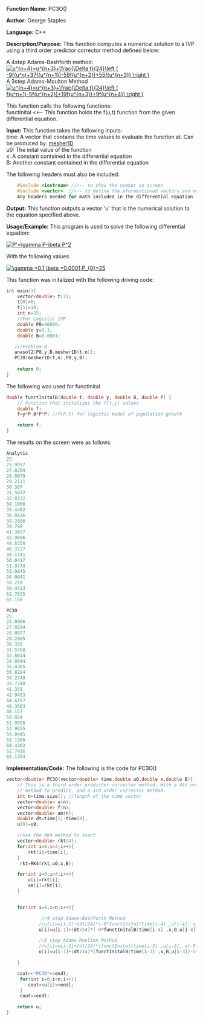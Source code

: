 **Function Name:**          PC3O()

**Author:** George Staples

**Language:** C++

**Description/Purpose:** This function computes a numerical solution to a IVP using a third order predictor corrector method defined below:

A 4step Adams-Bashforth method:\
<a href="https://www.codecogs.com/eqnedit.php?latex=u^{n&plus;4}=u^{n&plus;3}&plus;\frac{\Delta&space;t}{24}\left&space;(&space;-9f(u^n)&plus;37f(u^{n&plus;1})-59f(u^{n&plus;2})&plus;55f(u^{n&plus;3})&space;\right&space;)" target="_blank"><img src="https://latex.codecogs.com/gif.latex?u^{n&plus;4}=u^{n&plus;3}&plus;\frac{\Delta&space;t}{24}\left&space;(&space;-9f(u^n)&plus;37f(u^{n&plus;1})-59f(u^{n&plus;2})&plus;55f(u^{n&plus;3})&space;\right&space;)" title="u^{n+4}=u^{n+3}+\frac{\Delta t}{24}\left ( -9f(u^n)+37f(u^{n+1})-59f(u^{n+2})+55f(u^{n+3}) \right )" /></a>\
A 3step Adams-Moulton Method\
<a href="https://www.codecogs.com/eqnedit.php?latex=u^{n&plus;4}=u^{n&plus;3}&plus;\frac{\Delta&space;t}{24}\left&space;(&space;f(u^n&plus;1)-5f(u^{n&plus;2})&plus;19f(u^{n&plus;3})&plus;9f(u^{n&plus;4})&space;\right&space;)" target="_blank"><img src="https://latex.codecogs.com/gif.latex?u^{n&plus;4}=u^{n&plus;3}&plus;\frac{\Delta&space;t}{24}\left&space;(&space;f(u^n&plus;1)-5f(u^{n&plus;2})&plus;19f(u^{n&plus;3})&plus;9f(u^{n&plus;4})&space;\right&space;)" title="u^{n+4}=u^{n+3}+\frac{\Delta t}{24}\left ( f(u^n+1)-5f(u^{n+2})+19f(u^{n+3})+9f(u^{n+4}) \right )" /></a>

This function calls the following functions:\
functInital <<-- This function holds the f(u,t) function from the given differential equation.

**Input:** This function takes the following inputs:\
time: A vector that contains the time values to evaluate the function at. Can be produced by: [mesher1D](https://georgest347.github.io/MATH-5620/softwareManual/HW4/mesher1D)\
u0: The inital value of the function\
x: A constant contained in the differential equation\
B: Another constant contained in the differential equation
  
The following headers must also be included:
  ```c++
      #include <iostream> //<-- to show the number on screen
      #include <vector>  //<-- to define the aformentioned vectors and matricies
      Any headers needed for math included in the differential equation
  ```

**Output:** This function outputs a vector 'u' that is the numerical solution to the equation specified above.
	
**Usage/Example:**
This program is used to solve the following differential equation:

<a href="https://www.codecogs.com/eqnedit.php?latex=P'=\gamma&space;P-\beta&space;P^2" target="_blank"><img src="https://latex.codecogs.com/gif.latex?P'=\gamma&space;P-\beta&space;P^2" title="P'=\gamma P-\beta P^2" /></a>

With the following values:

<a href="https://www.codecogs.com/eqnedit.php?latex=\gamma&space;=0.1,\beta&space;=0.0001,P_{0}=25" target="_blank"><img src="https://latex.codecogs.com/gif.latex?\gamma&space;=0.1,\beta&space;=0.0001,P_{0}=25" title="\gamma =0.1,\beta =0.0001,P_{0}=25" /></a>

This function was initalized with the following driving code:
```c++
int main(){
    vector<double> t(2);
    t[0]=0;
    t[1]=10;
    int n=25;
    //For Logistic IVP
    double P0=40000;
    double y=0.1;
    double B=0.0001;

   ///Problem B
   anasol2(P0,y,B,mesher1D(t,n));
   PC3O(mesher1D(t,n),P0,y,B);
   
    return 0;
}
```

The following was used for functInital
```c++
double functInitalB(double t, double y, double B, double P) {
	// Function that initalizes the f(t,y) values
	double f;
    f=y*P-B*P*P; //f(P,t) for logistic model of population growth

	return f;
}
```

The results on the screen were as follows:

```c++
Analytic
25
25.9937
27.0259
28.0979
29.2111
30.367
31.5672
32.8132
34.1066
35.4492
36.8426
38.2886
39.789
41.3457
42.9606
44.6356
46.3727
48.1741
50.0417
51.9778
53.9845
56.0641
58.219
60.4513
62.7635
65.158

PC3O
25
25.9906
27.0194
28.0877
29.2005
30.356
31.5558
32.8014
34.0944
35.4365
36.8294
38.2749
39.7748
41.331
42.9453
44.6197
46.3563
48.157
50.024
51.9595
53.9655
56.0445
58.1986
60.4302
62.7416
65.1354
```

**Implementation/Code:** The following is the code for PC3O()
```c++
vector<double> PC3O(vector<double> time,double u0,double x,double B){
    // This is a third order predictor corrector method. With a 4th order adams bashforth
    // method to predict, and a 3rd order corrector method.
    int n=time.size(); //length of the time vector
    vector<double> u(n);
    vector<double> f(n);
    vector<double> am(n);
    double dt=time[1]-time[0];
    u[0]=u0;

    //Use the RK4 method to start
    vector<double> rkt(4);
    for(int i=0;i<4;i++){
        rkt[i]=time[i];
    }
     rkt=RK4(rkt,u0,x,B);

    for(int i=0;i<4;i++){
        u[i]=rkt[i];
        am[i]=rkt[i];
    }


    for(int i=4;i<n;i++){

             //4 step Adams-Bashforth Method
            //u[i]=u[i-1]+(dt/24)*(-9*functInital(time[i-4] ,u[i-4], x)+37*functInital(time[i-3],u[i-3],x)-59*functInital(time[i-2],u[i-2],x)+55*functInital(time[i-1],u[i-1],x)); //Use for 1O IVP
            u[i]=u[i-1]+(dt/24)*(-9*functInitalB(time[i-4] ,x,B,u[i-4])+37*functInitalB(time[i-3],x,B,u[i-3])-59*functInitalB(time[i-2],x,B,u[i-2])+55*functInitalB(time[i-1],x,B,u[i-1])); //Use for LPM IVP

            //3 step Adams-Moulton Method
            //u[i]=u[i-1]+(dt/24)*(functInital(time[i-3] ,u[i-3], x)-5*functInital(time[i-2],u[i-2],x)+19*functInital(time[i-1],u[i-1],x)+9*functInital(time[i],u[i],x)); //Use for 1O IVP
            u[i]=u[i-1]+(dt/24)*(functInitalB(time[i-3] ,x,B,u[i-3])-5*functInitalB(time[i-2],x,B,u[i-2])+19*functInitalB(time[i-1],x,B,u[i-1])+9*functInitalB(time[i],x,B,u[i])); //Use for LPM IVP

    }

    cout<<"PC3O"<<endl;
     for(int i=0;i<n;i++){
        cout<<u[i]<<endl;
     }
     cout<<endl;

    return u;
}
```
